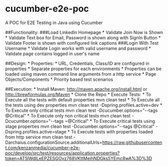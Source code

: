# cucumber-e2e-poc
A POC for E2E Testing in Java using Cucumber 

##Functionality:
###Load LinkedIn Homepage
    * Validate Join Now is Shown
    * Validate Text box for Email, Password is shown along with SignIn Button
    * Validate Footer is shown with configured link captions
###Login With Test Username
    * Validate Login works with valid username and password
    * Validate page contains logged in user's name

##Design:
    * Properties:
        * URL, Credentials, Class/ID are configured in properties
        * Separate properties for each environments
        * Properties can be loaded using maven command line arguments from a http service
    * Page Objects/Components
    * Priority based test scenarios

##Execution:
    * Install Maven:
        http://maven.apache.org/install.html or http://brewformulas.org/Maven
    * Clone the Repo
    * Execute Tests:
        * To Execute all the tests with default properties
            mvn clean test
        * To Execute all the tests using dev properties
            mvn clean test -Dspring.profiles.active=dev
        * To Execute only critical tests
            mvn clean test -Dcucumber.options="--tags @Critical"
        * To Execute only non critical tests
            mvn clean test -Dcucumber.options="--tags ~@Critical"
        * To Execute critical tests using stage properties
            mvn clean test -Dcucumber.options="--tags @Critical" -Dspring.profiles.active=stage
        * To Execute tests with properties loaded from http service
            mvn clean test -Darchaius.configurationSource.additionalUrls=https://raw.githubusercontent.com/kenzanmedia/cucumber-e2e-poc/develop/src/test/resources/application.properties?token=AT5lWdlLeEPZESGOvz768VKttMeihNDGks5YEmc8wA%3D%3D
